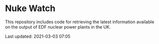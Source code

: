 # Nuke Watch

This repository includes code for retrieving the latest information available on the output of EDF nuclear power plants in the UK.

Last updated: 2021-03-03 07:05